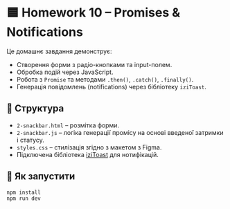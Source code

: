 # 🟦 Homework 10 – Promises & Notifications

Це домашнє завдання демонструє:

- Створення форми з радіо-кнопками та input-полем.
- Обробка подій через JavaScript.
- Робота з `Promise` та методами `.then()`, `.catch()`, `.finally()`.
- Генерація повідомлень (notifications) через бібліотеку `iziToast`.

## 📁 Структура

- `2-snackbar.html` – розмітка форми.
- `2-snackbar.js` – логіка генерації промісу на основі введеної затримки і статусу.
- `styles.css` – стилізація згідно з макетом з Figma.
- Підключена бібліотека [iziToast](https://izitoast.marcelodolce.com/) для нотифікацій.

## 🚀 Як запустити

```bash
npm install
npm run dev